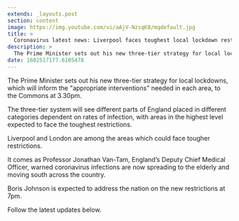 ```yaml
--- 
extends: _layouts.post 
section: content 
image: https://img.youtube.com/vi/aAjV-NzsqK8/mqdefault.jpg 
title: > 
  Coronavirus latest news: Liverpool faces toughest local lockdown restrictions in England after being placed on a 'very high' alert 
description: > 
  The Prime Minister sets out his new three-tier strategy for local lockdowns, which will inform the "appropriate interventions" needed in each area, to the Commons at 3.30pm.The three-tier system will see different parts of England placed in different categories dependent on rates of infection, with areas in the highest level expected to face the toughest restrictions.Liverpool and London are among the areas which could face tougher restrictions.It comes as Professor Jonathan Van-Tam, England’s Deputy Chief Medical Officer, warned coronavirus infections are now spreading to the elderly and moving south across the country.Boris Johnson is expected to address the nation on the new restrictions at 7pm. 
date: 1602517177.6105478 
--- 
```

The Prime Minister sets out his new three-tier strategy for local lockdowns, which will inform the "appropriate interventions" needed in each area, to the Commons at 3.30pm.

The three-tier system will see different parts of England placed in different categories dependent on rates of infection, with areas in the highest level expected to face the toughest restrictions.

Liverpool and London are among the areas which could face tougher restrictions.

It comes as Professor Jonathan Van-Tam, England’s Deputy Chief Medical Officer, warned coronavirus infections are now spreading to the elderly and moving south across the country.

Boris Johnson is expected to address the nation on the new restrictions at 7pm.

Follow the latest updates below.